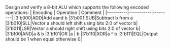 Design and verify a 8-bit ALU which supports the following encoded operations:
| Encoding | Operation | Comment |
|----------|-----------|---------|
|3'b000|ADD|Add aand b
|3'b001|SUB|Subtract b from a
|3'b010|SLL|Vector a should left shift using bits 2:0 of vector b|
|3'b011|LSR|Vector a should right shift using bits 2:0 of vector b|
|3'b100|AND|a & b
|3'b101|OR |a | b
|3'b110|XOR|a ^ b
|3'b111|EQL|Output should be 1 when equal otherwise 0|
